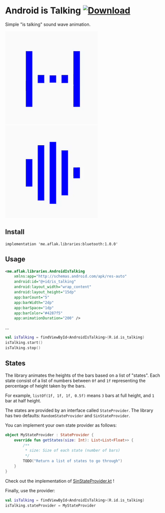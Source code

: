 # Android is Talking [![Download](https://api.bintray.com/packages/omaflak/maven/androidistalking/images/download.svg)](https://bintray.com/omaflak/maven/androidistalking/_latestVersion)

Simple "is talking" sound wave animation.

![random](https://github.com/OmarAflak/AndroidIsTalking/blob/master/gif/random.gif)
![sin](https://github.com/OmarAflak/AndroidIsTalking/blob/master/gif/sin.gif)

## Install

```
implementation 'me.aflak.libraries:bluetooth:1.0.0'
```

## Usage

```xml
<me.aflak.libraries.AndroidIsTalking
    xmlns:app="http://schemas.android.com/apk/res-auto"
    android:id="@+id/is_talking"
    android:layout_width="wrap_content"
    android:layout_height="15dp"
    app:barCount="5"
    app:barWidth="2dp"
    app:barSpace="1dp"
    app:barColor="#4287f5"
    app:animationDuration="200" />
```

...

```kotlin
val isTalking = findViewById<AndroidIsTalking>(R.id.is_talking)
isTalking.start()
isTalking.stop()
```

## States

The library animates the heights of the bars based on a list of "states". Each state consist of a list of numbers between `0f` and `1f` representing the percentage of height taken by the bars.

For example, `listOf(1f, 1f, 1f, 0.5f)` means `3` bars at full height, and `1` bar at half height.

The states are provided by an interface called `StateProvider`. The library has two defaults: `RandomStateProvider` and `SinStateProvider`.

You can implement your own state provider as follows:

```kotlin
object MyStateProvider : StateProvider {
    override fun getStates(size: Int): List<List<Float>> {
        /**
         * size: Size of each state (number of bars)
         */
        TODO("Return a list of states to go through")
    }
}
```

Check out the implementation of [SinStateProvider.kt](https://github.com/OmarAflak/AndroidIsTalking/blob/master/androidistalking/src/main/java/me/aflak/libraries/SinStateProvider.kt) !

Finally, use the provider:

```kotlin
val isTalking = findViewById<AndroidIsTalking>(R.id.is_talking)
isTalking.stateProvider = MyStateProvider
```
